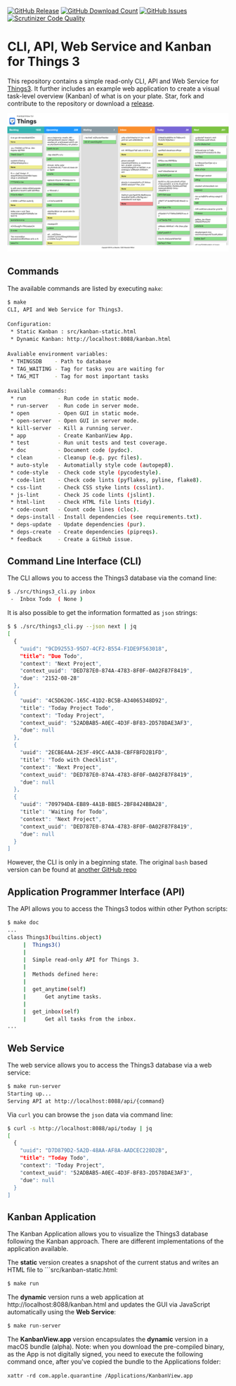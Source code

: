 [![GitHub Release](https://img.shields.io/github/v/release/AlexanderWillner/kanbanview?sort=semver)](https://github.com/AlexanderWillner/KanbanView/releases)
[![GitHub Download Count](https://img.shields.io/github/downloads/AlexanderWillner/KanbanView/total.svg)](https://github.com/AlexanderWillner/KanbanView/releases)
[![GitHub Issues](https://img.shields.io/github/issues/alexanderwillner/kanbanview)](https://github.com/AlexanderWillner/KanbanView/issues)
[![Scrutinizer Code Quality](https://img.shields.io/scrutinizer/quality/g/alexanderwillner/kanbanview)](https://scrutinizer-ci.com/g/AlexanderWillner/KanbanView/?branch=master)

# CLI, API, Web Service and Kanban for Things 3

This repository contains a simple read-only CLI, API and Web Service for [Things3](http://culturedcode.com). It further includes an example web application to create a visual task-level overview (Kanban) of what is on your plate. Star, fork and contribute to the repository or download a [release](https://github.com/AlexanderWillner/KanbanView/releases).

![view2020](doc/view-2020.png)



## Commands

The available commands are listed by executing `make`:

```bash
$ make
CLI, API and Web Service for Things3.

Configuration:
 * Static Kanban : src/kanban-static.html
 * Dynamic Kanban: http://localhost:8088/kanban.html

Avaliable environment variables:
 * THINGSDB    - Path to database
 * TAG_WAITING - Tag for tasks you are waiting for
 * TAG_MIT     - Tag for most important tasks

Available commands:
 * run          - Run code in static mode.
 * run-server   - Run code in server mode.
 * open         - Open GUI in static mode.
 * open-server  - Open GUI in server mode.
 * kill-server  - Kill a running server.
 * app          - Create KanbanView App.
 * test         - Run unit tests and test coverage.
 * doc          - Document code (pydoc).
 * clean        - Cleanup (e.g. pyc files).
 * auto-style   - Automatially style code (autopep8).
 * code-style   - Check code style (pycodestyle).
 * code-lint    - Check code lints (pyflakes, pyline, flake8).
 * css-lint     - Check CSS styke lints (csslint).
 * js-lint      - Check JS code lints (jslint).
 * html-lint    - Check HTML file lints (tidy).
 * code-count   - Count code lines (cloc).
 * deps-install - Install dependencies (see requirements.txt).
 * deps-update  - Update dependencies (pur).
 * deps-create  - Create dependencies (pipreqs).
 * feedback     - Create a GitHub issue.
```



## Command Line Interface (CLI)

The CLI allows you to access the Things3 database via the comand line:

```bash
$ ./src/things3_cli.py inbox
 -  Inbox Todo  ( None )
```

It is also possible to get the information formatted as ```json``` strings:

```bash
$ $ ./src/things3_cli.py --json next | jq
[
  {
    "uuid": "9CD92553-95D7-4CF2-B554-F1DE9F563018",
    "title": "Due Todo",
    "context": "Next Project",
    "context_uuid": "DED787E0-874A-4783-8F0F-0A02F87F8419",
    "due": "2152-08-28"
  },
  {
    "uuid": "4C5D620C-165C-41D2-BC5B-A34065348D92",
    "title": "Today Project Todo",
    "context": "Today Project",
    "context_uuid": "52ADBAB5-A0EC-4D3F-BF83-2D578DAE3AF3",
    "due": null
  },
  {
    "uuid": "2ECBE4AA-2E3F-49CC-AA38-CBFFBFD2B1FD",
    "title": "Todo with Checklist",
    "context": "Next Project",
    "context_uuid": "DED787E0-874A-4783-8F0F-0A02F87F8419",
    "due": null
  },
  {
    "uuid": "709794DA-EB89-4A1B-BBE5-2BF8424BBA28",
    "title": "Waiting for Todo",
    "context": "Next Project",
    "context_uuid": "DED787E0-874A-4783-8F0F-0A02F87F8419",
    "due": null
  }
]
```

However, the CLI is only in a beginning state. The original ```bash``` based version can be found at [another GitHub repo](http://github.com/alexanderwillner/things.sh)



## Application Programmer Interface  (API)

The API allows you to access the Things3 todos within other Python scripts:

```bash
$ make doc
...
class Things3(builtins.object)
     |  Things3()
     |  
     |  Simple read-only API for Things 3.
     |  
     |  Methods defined here:
     |  
     |  get_anytime(self)
     |      Get anytime tasks.
     |  
     |  get_inbox(self)
     |      Get all tasks from the inbox.
...
```



## Web Service

The web service allows you to access the Things3 database via a web service:

```bash
$ make run-server
Starting up...
Serving API at http://localhost:8088/api/{command}
```

Via ```curl``` you can browse the ```json``` data via command line:

```bash
$ curl -s http://localhost:8088/api/today | jq
[
  {
    "uuid": "D7D879D2-5A2D-48AA-AF8A-AADCEC228D2B",
    "title": "Today Todo",
    "context": "Today Project",
    "context_uuid": "52ADBAB5-A0EC-4D3F-BF83-2D578DAE3AF3",
    "due": null
  }
]
```



## Kanban Application

The Kanban Application allows you to visualize the Things3 database following the Kanban approach. There are different implementations of the application available.

The **static** version creates a snapshot of the current status and writes an HTML file to ```src/kanban-static.html:

```bash
$ make run
```

The **dynamic** version runs a web application at http://localhost:8088/kanban.html and updates the GUI via JavaScript automatically using the **Web Service**:

```bash
$ make run-server
```

The **KanbanView.app** version encapsulates the **dynamic** version in a macOS bundle (alpha). Note: when you download the pre-compiled binary, as the App is not digitally signed, you need to execute the following command once, after you've copied the bundle to the Applications folder:

```xattr -rd com.apple.quarantine /Applications/KanbanView.app```

